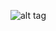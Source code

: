 ![alt tag](https://raw.githubusercontent.com/core2kx/trail-finder-2-chassis/master/left-chassis-rail/left-chassis-rail.png)
